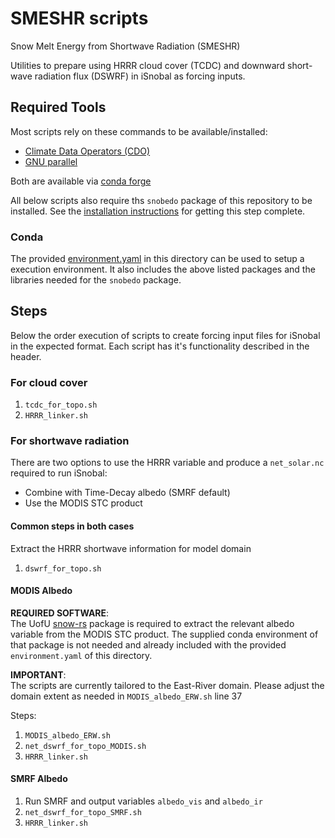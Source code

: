 # SMESHR scripts

Snow Melt Energy from Shortwave Radiation (SMESHR)

Utilities to prepare using HRRR cloud cover (TCDC) and downward short-wave 
radiation flux (DSWRF) in iSnobal as forcing inputs.

## Required Tools
Most scripts rely on these commands to be available/installed:
* [Climate Data Operators (CDO)](https://code.mpimet.mpg.de/projects/cdo)
* [GNU parallel](https://www.gnu.org/software/parallel/parallel_tutorial.html)

Both are available via [conda forge](https://conda-forge.org/)

All below scripts also require ths `snobedo` package of this repository to be 
installed. See the [installation instructions](../../package/README.md) for 
getting this step complete.

### Conda
The provided [environment.yaml](/environment.yaml) in this directory
can be used to setup a execution environment. It also includes the above
listed packages and the libraries needed for the `snobedo` package.

## Steps
Below the order execution of scripts to create forcing input files for iSnobal
in the expected format. Each script has it's functionality described in the
header.

### For cloud cover
1. `tcdc_for_topo.sh`
1. `HRRR_linker.sh`

### For shortwave radiation
There are two options to use the HRRR variable and produce a `net_solar.nc` 
required to run iSnobal:
* Combine with Time-Decay albedo (SMRF default)
* Use the MODIS STC product

#### Common steps in both cases
Extract the HRRR shortwave information for model domain
1. `dswrf_for_topo.sh`

#### MODIS Albedo
__REQUIRED SOFTWARE__:  
The UofU [snow-rs](https://github.com/UofU-Cryosphere/snow-rs) package is 
required to extract the relevant albedo variable from the MODIS STC product.
The supplied conda environment of that package is not needed and already
included with the provided `environment.yaml` of this directory.

__IMPORTANT__:  
The scripts are currently tailored to the East-River domain.
Please adjust the domain extent as needed in `MODIS_albedo_ERW.sh` line 37

Steps:  
1. `MODIS_albedo_ERW.sh`
1. `net_dswrf_for_topo_MODIS.sh`
1. `HRRR_linker.sh`

#### SMRF Albedo
1. Run SMRF and output variables `albedo_vis` and `albedo_ir`
1. `net_dswrf_for_topo_SMRF.sh`
1. `HRRR_linker.sh`
